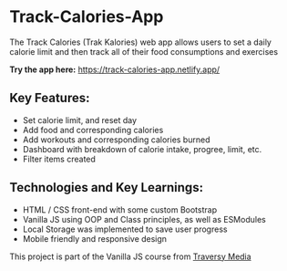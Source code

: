 # Track-Calories-App
The Track Calories (Trak Kalories) web app allows users to set a daily calorie limit and then track all of their food consumptions and exercises

**Try the app here:** https://track-calories-app.netlify.app/

## Key Features:
- Set calorie limit, and reset day
- Add food and corresponding calories
- Add workouts and corresponding calories burned
- Dashboard with breakdown of calorie intake, progree, limit, etc.
- Filter items created

## Technologies and Key Learnings:
- HTML / CSS front-end with some custom Bootstrap
- Vanilla JS using OOP and Class principles, as well as ESModules
- Local Storage was implemented to save user progress
- Mobile friendly and responsive design

This project is part of the Vanilla JS course from [Traversy Media](https://traversymedia.com/)
